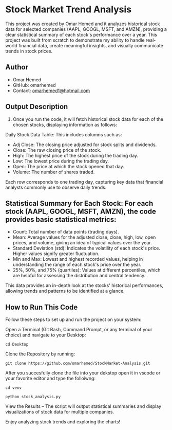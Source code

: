 # Stock Market Trend Analysis 

This project was created by Omar Hemed and it analyzes historical stock data for selected companies (AAPL, GOOGL, MSFT, and AMZN), providing a clear statistical summary of each stock's performance over a year. This project was built from scratch to demonstrate my ability to handle real-world financial data, create meaningful insights, and visually communicate trends in stock prices.


## Author
- Omar Hemed
- GitHub: omarhemed
- Contact: omarhemed1@hotmail.com

## Output Description
1. Once you run the code, it will fetch historical stock data for each of the chosen stocks, displaying information as follows:

Daily Stock Data Table: This includes columns such as:

- Adj Close: The closing price adjusted for stock splits and dividends.
- Close: The raw closing price of the stock.
- High: The highest price of the stock during the trading day.
- Low: The lowest price during the trading day.
- Open: The price at which the stock opened that day.
- Volume: The number of shares traded.

Each row corresponds to one trading day, capturing key data that financial analysts commonly use to observe daily trends.

## Statistical Summary for Each Stock: For each stock (AAPL, GOOGL, MSFT, AMZN), the code provides basic statistical metrics:

- Count: Total number of data points (trading days).
- Mean: Average values for the adjusted close, close, high, low, open prices, and volume, giving an idea of typical values over the year.
- Standard Deviation (std): Indicates the volatility of each stock's price. Higher values signify greater fluctuation.
- Min and Max: Lowest and highest recorded values, helping in understanding the range of each stock's price over the year.
- 25%, 50%, and 75% (quartiles): Values at different percentiles, which are helpful for assessing the distribution and central tendency.


This data provides an in-depth look at the stocks' historical performances, allowing trends and patterns to be identified at a glance.

## How to Run This Code
Follow these steps to set up and run the project on your system:

Open a Terminal (Git Bash, Command Prompt, or any terminal of your choice) and navigate to your Desktop:
```
cd Desktop
```
Clone the Repository by running:
```
git clone https://github.com/omarhemed/StockMarket-Analysis.git
```
After you succesfully clone the file into your dekstop open it in vscode or your favorite editor and type the folloiwng: 

```
cd venv
```
```
python stock_analysis.py
```
View the Results – The script will output statistical summaries and display visualizations of stock data for multiple companies.

Enjoy analyzing stock trends and exploring the charts!









